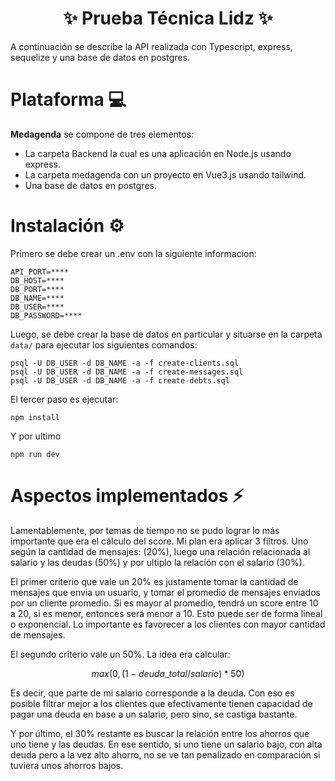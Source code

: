 <div align="center"><h1> ✨ Prueba Técnica Lidz ✨ </h1></div>

A continuación se describe la API realizada con Typescript, express, sequelize y una base de datos en postgres.

# Plataforma 💻

**Medagenda** se compone de tres elementos: 

* La carpeta Backend la cual es una aplicación en Node.js usando express.
* La carpeta medagenda con un proyecto en Vue3.js usando tailwind.
* Una base de datos en postgres.

# Instalación ⚙️

Primero se debe crear un .env con la siguiente informacion:
```.env
API_PORT=****
DB_HOST=****
DB_PORT=****
DB_NAME=****
DB_USER=****
DB_PASSWORD=****
```

Luego, se debe crear la base de datos en particular y situarse en la carpeta `data/` para ejecutar los siguientes comandos:

```
psql -U DB_USER -d DB_NAME -a -f create-clients.sql
psql -U DB_USER -d DB_NAME -a -f create-messages.sql  
psql -U DB_USER -d DB_NAME -a -f create-debts.sql  
```

El tercer paso es ejecutar:
```
npm install
```

Y por ultimo
```
npm run dev
```

# Aspectos implementados ⚡️

Lamentablemente, por temas de tiempo no se pudo lograr lo más importante que era el cálculo del score. Mi plan era aplicar 3 filtros. Uno según la cantidad de mensajes: (20%), luego una relación relacionada al salario y las deudas (50%) y por ultiplo la relación con el salario (30%).

El primer criterio que vale un 20% es justamente tomar la cantidad de mensajes que envia un usuario, y tomar el promedio de mensajes enviados por un cliente promedio. Si es mayor al promedio, tendrá un score entre 10 a 20, si es menor, entonces será menor a 10. Esto puede ser de forma lineal o exponencial. Lo importante es favorecer a los clientes con mayor cantidad de mensajes.

El segundo criterio vale un 50%. La idea era calcular:

$$ max(0, (1 - deuda\_total/salario) * 50)$$

Es decir, que parte de mi salario corresponde a la deuda. Con eso es posible filtrar mejor a los clientes que efectivamente tienen capacidad de pagar una deuda en base a un salario, pero sino, se castiga bastante.

Y por último, el 30% restante es buscar la relación entre los ahorros que uno tiene y las deudas. En ese sentido, si uno tiene un salario bajo, con alta deuda pero a la vez alto ahorro, no se ve tan penalizado en comparación si tuviera unos ahorros bajos.